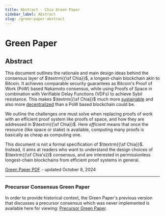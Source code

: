 ```yaml
---
title: Abstract - Chia Green Paper
sidebar_label: Abstract
slug: /green-paper-abstract
---
```


# Green Paper

## Abstract

This document outlines the rationale and main design ideas behind the consensus layer of $\textrm{{\sf Chia}}$, a longest-chain blockchain akin to Bitcoin. It achieves comparable security guarantees as Bitcoin's Proof of Work (PoW) based Nakamoto consensus, while using Proofs of Space in combination with Verifiable Delay Functions (VDFs) to achieve Sybil resistance. This makes $\textrm{{\sf Chia}}$ much more [sustainable](https://chiapower.org/) and also more [decentralized](https://xch.farm/decentralization/) than a PoW based blockchain could be.

We outline the challenges one must solve when replacing proofs of work with an efficient proof system like proofs of space, and how they are addressed in $\textrm{{\sf Chia}}$. Here _efficient_ means that once the resource (like space or stake) is available, computing many proofs is basically as cheap as computing one.

This document is not a formal specification of $\textrm{{\sf Chia}}$. Instead, it aims at readers who want to understand the design choices of $\textrm{{\sf Chia's}}$ consensus, and are interested in permissionless longest-chain blockchains from efficient proof systems in general.

[Green Paper PDF](@site/static/files/ChiaGreenPaper_20241008.pdf) - updated October 8, 2024

---

### Precursor Consensus Green Paper

In order to provide historical context, the Green Paper's previous version that discusses a precursor consensus which was never implemented is available here for viewing: [Precursor Green Paper](https://docs.chia.net/assets/files/Precursor-ChiaGreenPaper-82cb50060c575f3f71444a4b7430fb9d.pdf).
